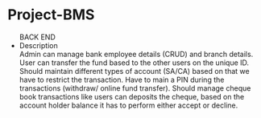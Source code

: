 <h1> Project-BMS </h1>
<ul>BACK END
<li>Description</li>
Admin can manage bank employee details (CRUD) and branch details.
User can transfer the fund based to the other users on the unique ID.
Should maintain different types of account (SA/CA) based on that we have to restrict the transaction.
Have to main a PIN during the transactions (withdraw/ online fund transfer).
Should manage cheque book transactions like users can deposits the cheque, based on the account holder balance it has to perform either accept or decline.


<ul>